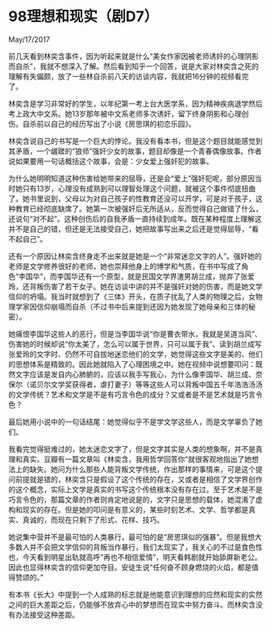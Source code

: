 # 98理想和现实（剧D7）
May/17/2017

前几天看到林奕含事件，因为听起来就是什么“美女作家因被老师诱奸的心理阴影而自杀”，我就不想深入了解。然后看到知乎一个回答，说是大家对林奕含之死的理解有失偏颇，放了一些林自杀前八天的访谈内容，我就把16分钟的视频看完了。

林奕含是学习非常好的学生，以年纪第一考上台大医学系，因为精神疾病退学然后考上政大中文系。她13岁那年被中文系老师多次诱奸，留下终身阴影和心理创伤。自杀前以自己的经历写出了小说《房思琪的初恋乐园》。

林奕含说自己的书写是一个巨大的悖论。我没有看本书，但是这个题目就能感觉到其矛盾，一个龌蹉的“狼师”强奸少女的故事，题目却像是一个青春偶像故事。作者说如果要用一句话概括这个故事，会是：少女爱上强奸犯的故事。

为什么她明明知道这种伤害给她带来的屈辱，还是会“爱上”强奸犯呢，部分原因当时她只有13岁，心理没有成熟到可以理智处理这个问题，就被这个事件彻底扭曲了。她书里说到，父母以为对自己孩子的性教育还没可以开学，可是对于孩子，这种教育已经彻底缺席了。她第一次被强奸后无所适从，反而觉得自己做错了什么，还说句“对不起”。这种创伤后的自我矛盾一直持续到成年。既在某种程度上理解这并不是自己的错，但还是无法接受自己，她把故事写出来之后还是觉得屈辱，“看不起自己”。

还有一个原因让林奕含终身走不出来就是她是一个“非常迷恋文字的人”。强奸她的老师是文学修养很好的老师，她也崇拜他身上的博学和气质，在书中写成了角色“李国华”，而李国华还有一个原型，就是民国文学界渣男胡兰成，抛弃了张爱玲，还背叛伤害了若干女子。她在访谈中讲的并不是强奸对她的伤害，而是她文学信仰的坍塌。我当时就想到了《三体》开头，在质子扰乱了人类的物理之后，女物理学家因信仰崩塌而自杀（不过书中后来提到还因为她发现了她母亲和三体的秘密）。

她痛恨李国华这些人的恶行，但是当李国华说“你是曹衣带水，我就是吴道当风”、伤害她的时候却说“你太美了，怎么可以属于世界，只可以属于我”、读到胡兰成写张爱玲的文字时、仍然不可自拔地迷恋他们的文学，她觉得这些文字是美的、他们的思想体系是精致的。因此她就陷入了心理困境之中。她在视频中说想要叩问：既然文字应该是发自内心肺腑的，应该以我手写我心，为什么像李国华、胡兰成、奈保尔（诺贝尔文学奖获得者，虐打妻子）等等这些人可以背叛中国五千年浩浩汤汤的文学传统？艺术和文学是不是有巧言令色的成分？又或者是不是艺术就是巧言令色？

最后她用小说中的一句话结尾：她觉得似乎不是学文学这些人，而是文学辜负了她们。

我看完觉得挺难过的，她太迷恋文字了，但是文字其实是人类的想象啊，并不是真理和真实。豆瓣有一篇文章叫《林奕含，我用哲学回答你”就很客观地指出了她想法上的缺失。她问为什么那些人能背叛文学传统，作出那样的事情来，可是这个提问前提就是错的，林奕含只是假设了这个传统的存在，又或者是相信了文学界创作的这个概念，实际上文学是真实的书写这个传统根本没有存在过。至于艺术是不是巧言令色的，那篇文章的作者则肯定地说是的，文字只是思想的载体，她混淆了虚构和现实的存在。但是她的叩问是有意义的，某些时刻艺术、文学、哲学都是真实、真诚的，而现在只剩下了形式、花样、技巧。

她说集中营并不是最可怕的人类暴行，最可怕的是“房思琪似的强暴”。但是我想大多数人并不会把文学信仰的背叛当作暴行，我们太现实了，我关心的不过是食色性也，今天看到明星出轨就高呼“再也不相信爱情”，明天看韩剧就开始舔屏新老公。因此也显得林奕含的信仰更加夺目。安徒生说“任何奋不顾身燃烧的火焰，都是值得赞颂的。”

有本书《长大》中提到一个人成熟的标志就是他能意识到理想的应然和现实的实然之间的巨大差距之后，仍能够不放弃心中的梦想而在现实中努力奋斗。而林奕含没有办法接受这种差距。